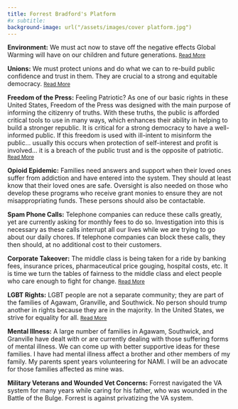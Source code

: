 ```yaml
---
title: Forrest Bradford's Platform
#x subtitle: 
background-image: url("/assets/images/cover platform.jpg")
---
```

<b>Environment:</b>  We must act now to stave off the negative effects Global Warming will have on our children and future generations.
 <a href="/environment.html"><small>Read More</small></a>

<b>Unions:</b>  We must protect unions and do what we can to re-build public confidence and trust in them. They are crucial to a strong and equitable democracy. <a href="/Unions.html"><small>Read More</small></a>

<b>Freedom of the Press:</b>   Feeling Patriotic?  As one of our basic rights in these United States, Freedom of the Press was designed with the main purpose of informing the citizenry of truths.  With these truths, the public is afforded critical tools to use in many ways, which enhances their ability in helping to build a stronger republic.  It is critical for a strong democracy to have a well-informed public.   If this freedom is used with ill-intent to misinform the public… usually this occurs when protection of self-interest and profit is involved… it is a breach of the public trust and is the opposite of patriotic. <a href="/pressfreedom.html"><small>Read More</small></a>

<b>Opioid Epidemic:</b>  Families need answers and support when their loved ones suffer from addiction and have entered into the system.  They should at least know that their loved ones are safe.  Oversight is also needed on those who develop these programs who receive grant monies to ensure they are not misappropriating funds.  These persons should also be contactable.

<b>Spam Phone Calls:</b>  Telephone companies can reduce these calls greatly, yet are currently asking for monthly fees to do so.  Investigation into this is necessary as these calls interrupt all our lives while we are trying to go about our daily chores.  If telephone companies can block these calls, they then should, at no additional cost to their customers.

<b>Corporate Takeover:</b>  The middle class is being taken for a ride by banking fees, insurance prices, pharmaceutical price gouging, hospital costs, etc.  It is time we turn the tables of fairness to the middle class and elect people who care enough to fight for change. <a href="/corporations.html"><small>Read More</small></a>

<b>LGBT Rights:</b> LGBT people are not a separate community; they are part of the families of Agawam, Granville, and Southwick. No person should trump another in rights because they are in the majority.  In the United States, we strive for equality for all.  <a href="/lgbt.html"><small>Read More</small></a>

<b>Mental Illness:</b> A large number of families in Agawam, Southwick, and Granville have dealt with or are currently dealing with those suffering forms of mental illness.  We can come up with better supportive ideas for these families.  I have had mental illness affect a brother and other members of my family.  My parents spent years volunteering for NAMI.   I will be an advocate for those families affected as mine was.

<b>Military Veterans and Wounded Vet Concerns:</b> Forrest navigated the VA system for many years while caring for his father, who was wounded in the Battle of the Bulge.  Forrest is against privatizing the VA system.
